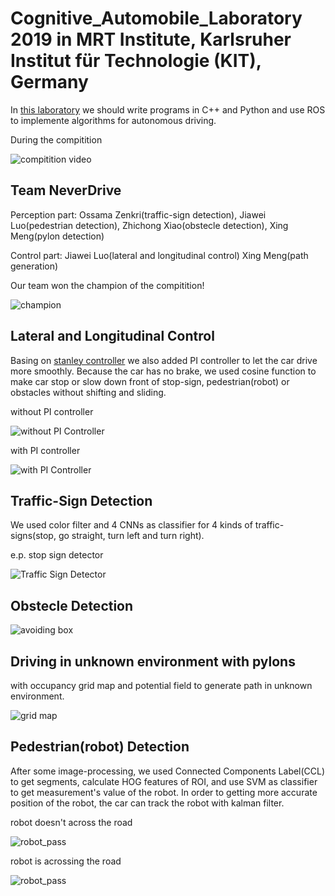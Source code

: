 # Cognitive_Automobile_Laboratory 2019 in MRT Institute, Karlsruher Institut für Technologie (KIT), Germany
In [this laboratory](https://www.mrt.kit.edu/lehre_SS_Kognitive_Automobile_Labor.php) we should write programs in C++ and Python and use ROS to implemente algorithms for autonomous driving.

During the compitition

![compitition video](https://github.com/JerryLudwigLuo/cognitive_automobile_laboratory/blob/master/anicar3_kal4/image/compitition.gif)

## Team NeverDrive

Perception part: Ossama Zenkri(traffic-sign detection), Jiawei Luo(pedestrian detection), Zhichong Xiao(obstecle detection), Xing Meng(pylon detection)

Control part: Jiawei Luo(lateral and longitudinal control) Xing Meng(path generation)

Our team won the champion of the compitition!

![champion](https://github.com/JerryLudwigLuo/cognitive_automobile_laboratory/blob/master/anicar3_kal4/image/champion.jpg)

## Lateral and Longitudinal Control

Basing on [stanley controller](http://ai.stanford.edu/~gabeh/papers/hoffmann_stanley_control07.pdf) we also added PI controller to let the car drive more smoothly. Because the car has no brake, we used cosine function to make car stop or slow down front of stop-sign, pedestrian(robot) or obstacles without shifting and sliding.

without PI controller

![without PI Controller](https://github.com/JerryLudwigLuo/cognitive_automobile_laboratory/blob/master/anicar3_kal4/image/without.gif)

with PI controller

![with PI Controller](https://github.com/JerryLudwigLuo/cognitive_automobile_laboratory/blob/master/anicar3_kal4/image/with.gif)

## Traffic-Sign Detection

We used color filter and 4 CNNs as classifier for 4 kinds of traffic-signs(stop, go straight, turn left and turn right).

e.p. stop sign detector

![Traffic Sign Detector](https://github.com/JerryLudwigLuo/cognitive_automobile_laboratory/blob/master/anicar3_kal4/image/sign.gif)

## Obstecle Detection

![avoiding box](https://github.com/JerryLudwigLuo/cognitive_automobile_laboratory/blob/master/anicar3_kal4/image/box.gif)

## Driving in unknown environment with pylons

with occupancy grid map and potential field to generate path in unknown environment. 

![grid map](https://github.com/JerryLudwigLuo/cognitive_automobile_laboratory/blob/master/anicar3_kal4/image/pylon.gif)

## Pedestrian(robot) Detection

After some image-processing, we used Connected Components Label(CCL) to get segments, calculate HOG features of ROI, and use SVM as classifier to get measurement's value of the robot. In order to getting more accurate position of the robot, the car can track the robot with kalman filter.

robot doesn't across the road

![robot_pass](https://github.com/JerryLudwigLuo/cognitive_automobile_laboratory/blob/master/anicar3_kal4/image/robot1.gif)

robot is acrossing the road

![robot_pass](https://github.com/JerryLudwigLuo/cognitive_automobile_laboratory/blob/master/anicar3_kal4/image/robot2.gif)